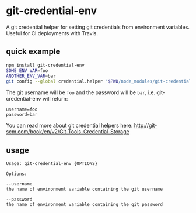 # git-credential-env

A git credential helper for setting git credentials from environment variables. Useful for CI deployments with Travis.

## quick example
```bash
npm install git-credential-env
SOME_ENV_VAR=foo
ANOTHER_ENV_VAR=bar
git config --global credential.helper "$PWD/node_modules/git-credential-env/index.js --username=SOME_ENV_VAR --password=ANOTHER_ENV_VAR"
```

The git username will be `foo` and the password will be `bar`, i.e. git-credential-env will return:

```
username=foo
password=bar
```

You can read more about git credential helpers here: http://git-scm.com/book/en/v2/Git-Tools-Credential-Storage

## usage
```
Usage: git-credential-env {OPTIONS}

Options:

--username
the name of environment variable containing the git username

--password
the name of environment variable containing the git password
```
